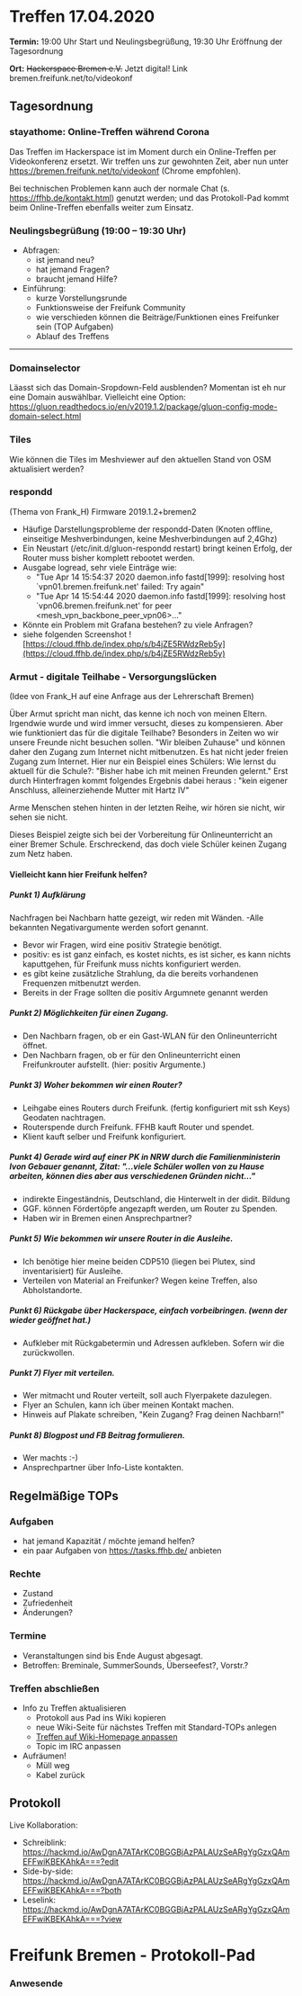 
# Treffen 17.04.2020

**Termin:** 19:00 Uhr Start und Neulingsbegrüßung, 19:30 Uhr Eröffnung der Tagesordnung

**Ort:** ~~Hackerspace Bremen e.V.~~ Jetzt digital! Link bremen.freifunk.net/to/videokonf

## Tagesordnung
### stayathome: Online-Treffen während Corona
Das Treffen im Hackerspace ist im Moment durch ein Online-Treffen per Videokonferenz ersetzt. Wir treffen uns zur gewohnten Zeit, aber nun unter https://bremen.freifunk.net/to/videokonf (Chrome empfohlen).

Bei technischen Problemen kann auch der normale Chat (s. https://ffhb.de/kontakt.html) genutzt werden; und das Protokoll-Pad kommt beim Online-Treffen ebenfalls weiter zum Einsatz.
### Neulingsbegrüßung (19:00 – 19:30 Uhr)

- Abfragen:
    - ist jemand neu?
    - hat jemand Fragen?
    - braucht jemand Hilfe?
- Einführung:
    - kurze Vorstellungsrunde
    - Funktionsweise der Freifunk Community
    - wie verschieden können die Beiträge/Funktionen eines Freifunker sein (TOP Aufgaben)
    - Ablauf des Treffens

---

### Domainselector
Läasst sich das Domain-Sropdown-Feld ausblenden?
Momentan ist eh nur eine Domain auswählbar.
Vielleicht eine Option: https://gluon.readthedocs.io/en/v2019.1.2/package/gluon-config-mode-domain-select.html

### Tiles
Wie können die Tiles im Meshviewer auf den aktuellen Stand von OSM aktualisiert werden?

### respondd
(Thema von Frank_H) Firmware 2019.1.2+bremen2
- Häufige Darstellungsprobleme der respondd-Daten (Knoten offline, einseitige Meshverbindungen, keine Meshverbindungen auf 2,4Ghz)
- Ein Neustart (/etc/init.d/gluon-respondd restart) bringt keinen Erfolg, der Router muss bisher komplett rebootet werden.
- Ausgabe logread, sehr viele Einträge wie:
  - "Tue Apr 14 15:54:37 2020 daemon.info fastd[1999]: resolving host `vpn01.bremen.freifunk.net' failed: Try again"
  - "Tue Apr 14 15:54:44 2020 daemon.info fastd[1999]: resolving host `vpn06.bremen.freifunk.net' for peer <mesh_vpn_backbone_peer_vpn06>..."
- Könnte ein Problem mit Grafana bestehen? zu viele Anfragen?
- siehe folgenden Screenshot
![https://cloud.ffhb.de/index.php/s/b4jZE5RWdzReb5y](https://cloud.ffhb.de/index.php/s/b4jZE5RWdzReb5y)




### Armut - digitale Teilhabe - Versorgungslücken
(Idee von Frank_H auf eine Anfrage aus der Lehrerschaft Bremen)

Über Armut spricht man nicht, das kenne ich noch von meinen Eltern.
Irgendwie wurde und wird immer versucht, dieses zu kompensieren. 
Aber wie funktioniert das für die digitale Teilhabe? Besonders in Zeiten
wo wir unsere Freunde nicht besuchen sollen. "Wir bleiben Zuhause" und können
daher den Zugang zum Internet nicht mitbenutzen. Es hat nicht jeder freien Zugang zum Internet. 
Hier nur ein Beispiel eines Schülers: Wie lernst du aktuell für die Schule?:
"Bisher habe ich mit meinen Freunden gelernt."
Erst durch Hinterfragen kommt folgendes Ergebnis dabei heraus :
"kein eigener Anschluss, alleinerziehende Mutter mit Hartz IV"

Arme Menschen stehen hinten in der letzten Reihe, wir hören sie nicht, wir sehen sie nicht.

Dieses Beispiel zeigte sich bei der Vorbereitung für Onlineunterricht an einer Bremer Schule.
Erschreckend, das doch viele Schüler keinen Zugang zum Netz haben.

#### Vielleicht kann hier Freifunk helfen?

##### Punkt 1) Aufklärung
Nachfragen bei Nachbarn hatte gezeigt, wir reden mit Wänden.
-Alle bekannten Negativargumente werden sofort genannt.

- Bevor wir Fragen, wird eine positiv Strategie benötigt.
- positiv: es ist ganz einfach, es kostet nichts, es ist sicher, es kann nichts kaputtgehen, für Freifunk muss nichts konfiguriert werden.
- es gibt keine zusätzliche Strahlung, da die bereits vorhandenen Frequenzen mitbenutzt werden.
- Bereits in der Frage sollten die positiv Argumnete genannt werden

##### Punkt 2) Möglichkeiten für einen Zugang.
- Den Nachbarn fragen, ob er ein Gast-WLAN für den Onlineunterricht öffnet.
- Den Nachbarn fragen, ob er für den Onlineunterricht einen Freifunkrouter aufstellt. (hier: positiv Argumente.)

##### Punkt 3) Woher bekommen wir einen Router?
- Leihgabe eines Routers durch Freifunk. (fertig konfiguriert mit ssh Keys) Geodaten nachtragen.
- Routerspende durch Freifunk. FFHB kauft Router und spendet.
- Klient kauft selber und Freifunk konfiguriert.

##### Punkt 4) Gerade wird auf einer PK in NRW durch die Familienministerin Ivon Gebauer genannt, Zitat: "...viele Schüler wollen von zu Hause arbeiten, können dies aber aus verschiedenen Gründen nicht..."
- indirekte Eingeständnis, Deutschland, die Hinterwelt in der didit. Bildung
- GGF. können Fördertöpfe angezapft werden, um Router zu Spenden.
- Haben wir in Bremen einen Ansprechpartner?

##### Punkt 5) Wie bekommen wir unsere Router in die Ausleihe.
- Ich benötige hier meine beiden CDP510 (liegen bei Plutex, sind inventarisiert) für Ausleihe.
- Verteilen von Material an Freifunker? Wegen keine Treffen, also Abholstandorte.

##### Punkt 6) Rückgabe über Hackerspace, einfach vorbeibringen. (wenn der wieder geöffnet hat.)
- Aufkleber mit Rückgabetermin und Adressen aufkleben. Sofern wir die zurückwollen.

##### Punkt 7) Flyer mit verteilen.
- Wer mitmacht und Router verteilt, soll auch Flyerpakete dazulegen.
- Flyer an Schulen, kann ich über meinen Kontakt machen.
- Hinweis auf Plakate schreiben, "Kein Zugang? Frag deinen Nachbarn!"

##### Punkt 8) Blogpost und FB Beitrag formulieren.
- Wer machts :-)
- Ansprechpartner über Info-Liste kontakten.





## Regelmäßige TOPs
### Aufgaben

- hat jemand Kapazität / möchte jemand helfen?
- ein paar Aufgaben von https://tasks.ffhb.de/ anbieten

### Rechte

- Zustand
- Zufriedenheit
- Änderungen?

### Termine
- Veranstaltungen sind bis Ende August abgesagt.
- Betroffen: Breminale, SummerSounds, Überseefest?, Vorstr.?

### Treffen abschließen

- Info zu Treffen aktualisieren
  - Protokoll aus Pad ins Wiki kopieren
  - neue Wiki-Seite für nächstes Treffen mit Standard-TOPs anlegen
  - [Treffen auf Wiki-Homepage anpassen](https://wiki.bremen.freifunk.net/Home)
  - Topic im IRC anpassen
- Aufräumen!
  - Müll weg
  - Kabel zurück

## Protokoll

Live Kollaboration:

* Schreiblink: https://hackmd.io/AwDgnA7ATArKC0BGGBjAzPALAUzSeARgYgGzxQAmEFFwiKBEKAhkA===?edit
* Side-by-side: https://hackmd.io/AwDgnA7ATArKC0BGGBjAzPALAUzSeARgYgGzxQAmEFFwiKBEKAhkA===?both
* Leselink: https://hackmd.io/AwDgnA7ATArKC0BGGBjAzPALAUzSeARgYgGzxQAmEFFwiKBEKAhkA===?view

# Freifunk Bremen - Protokoll-Pad

### Anwesende